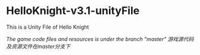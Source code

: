 # HelloKnight-v3.1-unityFile
This is a Unity File of Hello Knight

*The game code files and resources is under the branch "master"*
*游戏源代码及资源文件在master分支下*
